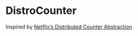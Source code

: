 # DistroCounter

Inspired by [Netflix’s Distributed Counter Abstraction](https://netflixtechblog.com/netflixs-distributed-counter-abstraction-8d0c45eb66b2)
